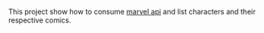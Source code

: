 This project show how to consume [marvel api](https://developer.marvel.com/docs) and list characters and their respective comics.


